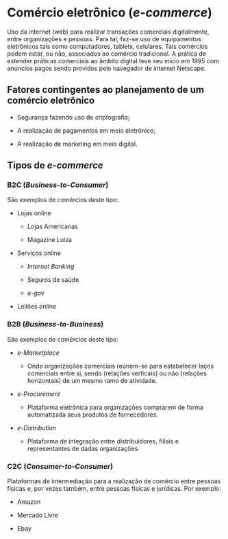 # Comércio eletrônico (*e-commerce*)

Uso da internet (web) para realizar transações comerciais digitalmente, entre organizações e pessoas. Para tal, faz-se uso de equipamentos eletrônicos tais como computadores, tablets, celulares. Tais comércios podem estar, ou não, associados ao comércio tradicional. A prática de estender práticas comerciais ao âmbito digital teve seu início em 1995 com anúncios pagos sendo providos pelo navegador de internet Netscape.

## Fatores contingentes ao planejamento de um comércio eletrônico

- Segurança fazendo uso de criptografia;

- A realização de pagamentos em meio eletrônico;

- A realização de marketing em meio digital.

## Tipos de *e-commerce*

### B2C (*Business-to-Consumer*)

São exemplos de comércios deste tipo:

- Lojas online
  
  - Lojas Americanas
  
  - Magazine Luiza

- Serviços online
  
  - *Internet Banking*
  
  - Seguros de saúde
  
  - *e-gov*

- Leilões online

### B2B (*Business-to-Business*)

São exemplos de comércios deste tipo:

- *e-Marketplace*
  
  - Onde organizações comerciais reúnem-se para estabelecer laços comerciais entre si, sendo (relações verticais) ou não (relações horizontais) de um mesmo ramo de atividade.

- *e-Procurement*
  
  - Plataforma eletrônica para organizações comprarem de forma automatizada seus produtos de fornecedores.

- *e-Distribution*
  
  - Plataforma de integração entre distribuidores, filiais e representantes de dadas organizações.

### C2C (*Consumer-to-Consumer*)

Plataformas de intermediação para a realização de comércio entre pessoas físicas e, por vezes também, entre pessoas físicas e jurídicas. Por exemplo:

- Amazon

- Mercado Livre

- Ebay






